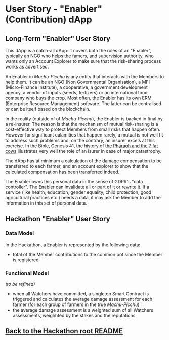 # User Story - "Enabler" (Contribution) dApp
## Long-Term "Enabler" User Story
This dApp is a catch-all dApp: it covers both the roles of an "Enabler", typically an NGO who helps the famers, and supervision authority, who wants only an Account Explorer to make sure that the risk-sharing process works as advertised. 

An Enabler in _Machu-Picchu_ is any entity that interacts with the Members to help them. It can be an NGO (Non Governmental Organisation), a MFI (Micro-Finance Institute), a cooperative, a government development agency, a vendor of inputs (seeds, fertizers) or an international food company who buys the crop. Most often, the Enabler has its own ERM (Enterprise Resource Management) software. The latter can be centralised or can be itself based on the blockchain.

In the reality (outside of of _Machu-Picchu_), the Enabler is backed in final by a re-insurer. The reason is that the mechanism of mutual risk-sharing is a cost-effective way to protect Members from small risks that happen often. However for significant calamities that happen rarely, a mutual is not well fit to address such problems and, on the contrary, an insurer excels at this exercise. In the Bible, Genesis 41, the history of [the Pharaoh and the 7 fat cows](http://web.mit.edu/jywang/www/cef/Bible/NIV/NIV_Bible/GEN+41.html)  illustrates very well the role of an isurer in case of major catastrophy.

The dApp has at minimum a calculation of the damage compensation to be transferred to each farmer, and an account explorer to show that the calculated compensation has been transferred indeed.

The Enabler owns this personal data in the sense of GDPR's "data controller". The Enabler can invalidate all or part of it or rewrite it. If a service (like health, education, gender equality, child protection, good agricultural practices etc.) needs a data, it may ask the Member to add the information in this set of personal data.

## Hackathon "Enabler" User Story
### Data Model
In the Hackathon, a Enabler is represented by the following data:
* total of the Member contributions to the common pot since the Member is registered

### Functional Model
_(to be refined)_
* when all Watchers have committed, a singleton Smart Contract is triggered and calculates the average damage assessment for each farmer (for each group of farmers in the true _Machu-Picchu_)
* the average damage assessment is a weighted sum of all Watchers assessments, weighhted by the stakes and the reputations

## [Back to the Hackathon root README](https://github.com/Machu-Pichu/Top-Level/blob/master/Bootcamp/ETHOnline/README.md)
